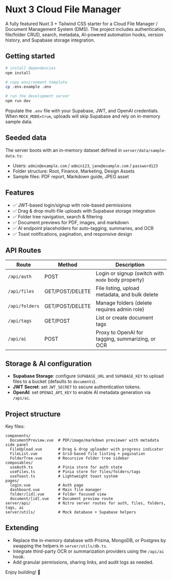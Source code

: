 # Nuxt 3 Cloud File Manager

A fully featured Nuxt 3 + Tailwind CSS starter for a Cloud File Manager / Document Management System (DMS). The project includes authentication, file/folder CRUD, search, metadata, AI-powered automation hooks, version history, and Supabase storage integration.

## Getting started

```bash
# install dependencies
npm install

# copy environment template
cp .env.example .env

# run the development server
npm run dev
```

Populate the `.env` file with your Supabase, JWT, and OpenAI credentials. When `MOCK_MODE=true`, uploads will skip Supabase and rely on in-memory sample data.

## Seeded data

The server boots with an in-memory dataset defined in `server/data/sample-data.ts`:

- Users: `admin@example.com` / `admin123`, `jane@example.com` / `password123`
- Folder structure: Root, Finance, Marketing, Design Assets
- Sample files: PDF report, Markdown guide, JPEG asset

## Features

- ✅ JWT-based login/signup with role-based permissions
- ✅ Drag & drop multi-file uploads with Supabase storage integration
- ✅ Folder tree navigation, search & filtering
- ✅ Document previews for PDF, images, and markdown
- ✅ AI endpoint placeholders for auto-tagging, summaries, and OCR
- ✅ Toast notifications, pagination, and responsive design

## API Routes

| Route | Method | Description |
| --- | --- | --- |
| `/api/auth` | POST | Login or signup (switch with `mode` body property) |
| `/api/files` | GET/POST/DELETE | File listing, upload metadata, and bulk delete |
| `/api/folders` | GET/POST/DELETE | Manage folders (delete requires admin role) |
| `/api/tags` | GET/POST | List or create document tags |
| `/api/ai` | POST | Proxy to OpenAI for tagging, summarizing, or OCR |

## Storage & AI configuration

- **Supabase Storage**: configure `SUPABASE_URL` and `SUPABASE_KEY` to upload files to a bucket (defaults to `documents`).
- **JWT Secret**: set `JWT_SECRET` to secure authentication tokens.
- **OpenAI**: set `OPENAI_API_KEY` to enable AI metadata generation via `/api/ai`.

## Project structure

Key files:

```
components/
  DocumentPreview.vue  # PDF/image/markdown previewer with metadata side panel
  FileUpload.vue       # Drag & drop uploader with progress indicator
  FileList.vue         # Grid-based file listing + pagination
  FolderTree.vue       # Recursive folder tree sidebar
composables/
  useAuth.ts           # Pinia store for auth state
  useFiles.ts          # Pinia store for files/folders/tags
  useToast.ts          # Lightweight toast system
pages/
  login.vue            # Auth page
  dashboard.vue        # Main file manager
  folder/[id].vue      # Folder focused view
  document/[id].vue    # Document preview route
server/api/            # Nitro server routes for auth, files, folders, tags, ai
server/utils/          # Mock database + Supabase helpers
```

## Extending

- Replace the in-memory database with Prisma, MongoDB, or Postgres by swapping the helpers in `server/utils/db.ts`.
- Integrate third-party OCR or summarization providers using the `/api/ai` hook.
- Add granular permissions, sharing links, and audit logs as needed.

Enjoy building! 🚀
